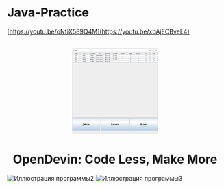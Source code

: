 # Java-Practice
[https://youtu.be/oNfiX589Q4M](https://youtu.be/xbAjECBveL4)

<br />
<div align="center">
  <img src="./images/1.png" alt="Logo" width="200" height="200">
  <h1 align="center">OpenDevin: Code Less, Make More</h1>
</div>

![Иллюстрация программы2](https://github.com/BestyNK/Java-Practice/tree/main/images/2.jpg)
![Иллюстрация программы3](https://github.com/BestyNK/Java-Practice/tree/main/images/3.jpg)
